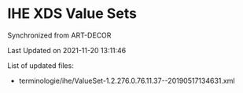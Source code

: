 # IHE XDS Value Sets

Synchronized from ART-DECOR

Last Updated on 2021-11-20 13:11:46

List of updated files:
* terminologie/ihe/ValueSet-1.2.276.0.76.11.37--20190517134631.xml
